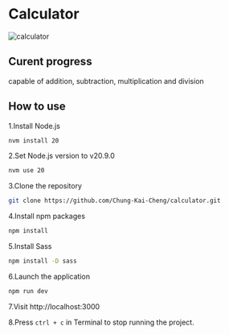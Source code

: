 # Calculator
![calculator](https://github.com/njdhdl1223/calculator/assets/127296290/ad3dbf24-5b25-4dd6-8bab-e29e9b54f2bd)
## Curent progress
capable of addition, subtraction, multiplication and division
## How to use
1.Install Node.js
```bash
nvm install 20
```
2.Set Node.js version to v20.9.0
```bash
nvm use 20
```
3.Clone the repository
```bash
git clone https://github.com/Chung-Kai-Cheng/calculator.git
```
4.Install npm packages
```bash
npm install
```
5.Install Sass
```bash
npm install -D sass
```
6.Launch the application
```bash
npm run dev
```
7.Visit http://localhost:3000

8.Press ``` ctrl + c ``` in Terminal to stop running the project.
